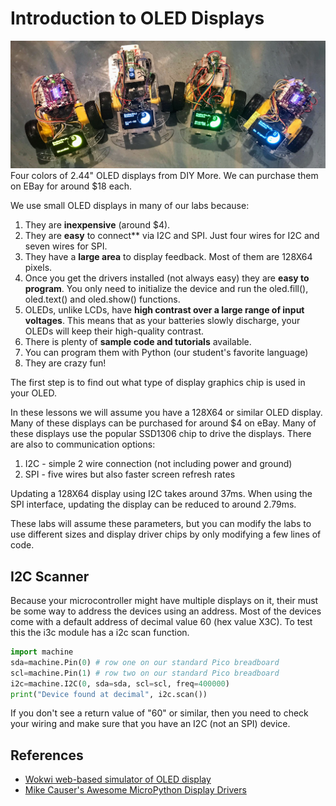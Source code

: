 # Introduction to OLED Displays

![](../../img/robot-oled-four-colors.jpg)<br/>
Four colors of 2.44" OLED displays from DIY More.  We can purchase them on EBay for around $18 each.

We use small OLED displays in many of our labs because:

1. They are **inexpensive** (around $4).
2. They are **easy** to connect** via I2C and SPI.  Just four wires for I2C and seven wires for SPI.
3. They have a **large area** to display feedback.  Most of them are 128X64 pixels.
4. Once you get the drivers installed (not always easy) they are **easy to program**.  You only need to initialize the device and run the oled.fill(), oled.text() and oled.show() functions.
5. OLEDs, unlike LCDs, have **high contrast over a large range of input voltages**.  This means that as your batteries slowly discharge, your OLEDs will keep their high-quality contrast.
6. There is plenty of **sample code and tutorials** available.
7. You can program them with Python (our student's favorite language)
8. They are crazy fun!

The first step is to find out what type of display graphics chip is used in your OLED.


In these lessons we will assume you have a 128X64 or similar OLED display.  Many of these displays can be purchased for around $4 on eBay.  Many of these displays use the popular SSD1306 chip to drive the displays.  There are also to communication options:

1. I2C - simple 2 wire connection (not including power and ground)
2. SPI - five wires but also faster screen refresh rates

Updating a 128X64 display using I2C takes around 37ms.  When using the SPI interface, updating the display can be reduced to around 2.79ms.

These labs will assume these parameters, but you can modify the labs to use different sizes and display driver chips by only modifying a few lines of code.

## I2C Scanner
Because your microcontroller might have multiple displays on it, their must be some way to address the devices using an address.  Most of the devices come with a default address of decimal value 60 (hex value X3C).  To test this the i3c module has a i2c scan function.

```py
import machine
sda=machine.Pin(0) # row one on our standard Pico breadboard
scl=machine.Pin(1) # row two on our standard Pico breadboard
i2c=machine.I2C(0, sda=sda, scl=scl, freq=400000)
print("Device found at decimal", i2c.scan())
```

If you don't see a return value of "60" or similar, then you need to check your wiring and make sure that you have an I2C (not an SPI) device.

## References

* [Wokwi web-based simulator of OLED display](https://wokwi.com/projects/359558101922696193)
* [Mike Causer's Awesome MicroPython Display Drivers](https://github.com/mcauser/awesome-micropython?tab=readme-ov-file#display)